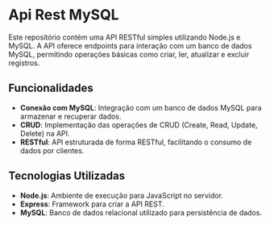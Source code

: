 # Api Rest MySQL

Este repositório contém uma API RESTful simples utilizando Node.js e MySQL. A API oferece endpoints para interação com um banco de dados MySQL, permitindo operações básicas como criar, ler, atualizar e excluir registros.

## Funcionalidades

- **Conexão com MySQL**: Integração com um banco de dados MySQL para armazenar e recuperar dados.
- **CRUD**: Implementação das operações de CRUD (Create, Read, Update, Delete) na API.
- **RESTful**: API estruturada de forma RESTful, facilitando o consumo de dados por clientes.

## Tecnologias Utilizadas

- **Node.js**: Ambiente de execução para JavaScript no servidor.
- **Express**: Framework para criar a API REST.
- **MySQL**: Banco de dados relacional utilizado para persistência de dados.
